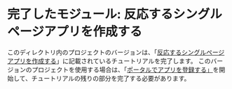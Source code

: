 # <a name="completed-module-create-a-react-single-page-app"></a>完了したモジュール: 反応するシングルページアプリを作成する

このディレクトリ内のプロジェクトのバージョンは、「[反応するシングルページアプリを作成する](https://docs.microsoft.com/graph/training/react-tutorial?tutorial-step=1)」に記載されているチュートリアルを完了します。 このバージョンのプロジェクトを使用する場合は、「[ポータルでアプリを登録する」](https://docs.microsoft.com/graph/training/react-tutorial?tutorial-step=2)を開始して、チュートリアルの残りの部分を完了する必要があります。